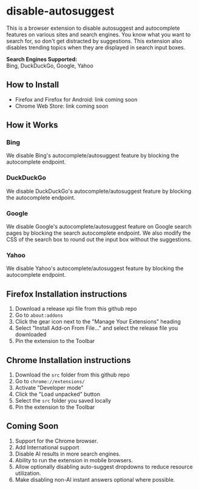 # disable-autosuggest
This is a browser extension to disable autosuggest and autocomplete features on various sites and search engines. You know what you want to search for, so don't get distracted by suggestions. This extension also disables trending topics when they are displayed in search input boxes.

**Search Engines Supported:**  
Bing, DuckDuckGo, Google, Yahoo

## How to Install
- Firefox and Firefox for Android: link coming soon
- Chrome Web Store: link coming soon  

## How it Works

### Bing
We disable Bing's autocomplete/autosuggest feature by blocking the autocomplete endpoint.

### DuckDuckGo
We disable DuckDuckGo's autocomplete/autosuggest feature by blocking the autocomplete endpoint.

### Google
We disable Google's autocomplete/autosuggest feature on Google search pages by blocking the search autocomplete endpoint. We also modify the CSS of the search box to round out the input box without the suggestions.

### Yahoo
We disable Yahoo's autocomplete/autosuggest feature by blocking the autocomplete endpoint.

## Firefox Installation instructions
1. Download a release xpi file from this github repo
2. Go to `about:addons`
3. Click the gear icon next to the "Manage Your Extensions" heading
4. Select "Install Add-on From File..." and select the release file you downloaded
5. Pin the extension to the Toolbar

## Chrome Installation instructions
1. Download the `src` folder from this github repo
2. Go to `chrome://extensions/`
3. Activate "Developer mode"
4. Click the "Load unpacked" button
5. Select the `src` folder you saved locally
6. Pin the extension to the Toolbar

## Coming Soon
1. Support for the Chrome browser.
2. Add International support
3. Disable AI results in more search engines.
4. Ability to run the extension in mobile browsers.
5. Allow optionally disabling auto-suggest dropdowns to reduce resource utilization.
6. Make disabling non-AI instant answers optional where possible.